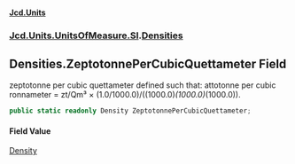 #### [Jcd.Units](index.md 'index')
### [Jcd.Units.UnitsOfMeasure.SI](Jcd.Units.UnitsOfMeasure.SI.md 'Jcd.Units.UnitsOfMeasure.SI').[Densities](Densities.md 'Jcd.Units.UnitsOfMeasure.SI.Densities')

## Densities.ZeptotonnePerCubicQuettameter Field

zeptotonne per cubic quettameter defined such that: attotonne per cubic ronnameter = zt/Qm³ ×
(1.0/1000.0)/((1000.0)*(1000.0)*(1000.0)).

```csharp
public static readonly Density ZeptotonnePerCubicQuettameter;
```

#### Field Value
[Density](Density.md 'Jcd.Units.UnitTypes.Density')